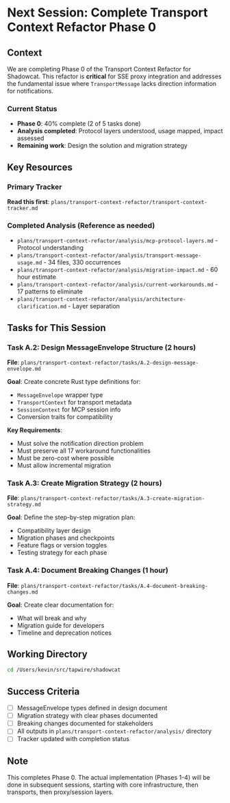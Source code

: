 # Next Session: Complete Transport Context Refactor Phase 0

## Context

We are completing Phase 0 of the Transport Context Refactor for Shadowcat. This refactor is **critical** for SSE proxy integration and addresses the fundamental issue where `TransportMessage` lacks direction information for notifications.

### Current Status
- **Phase 0**: 40% complete (2 of 5 tasks done)
- **Analysis completed**: Protocol layers understood, usage mapped, impact assessed
- **Remaining work**: Design the solution and migration strategy

## Key Resources

### Primary Tracker
**Read this first**: `plans/transport-context-refactor/transport-context-tracker.md`

### Completed Analysis (Reference as needed)
- `plans/transport-context-refactor/analysis/mcp-protocol-layers.md` - Protocol understanding
- `plans/transport-context-refactor/analysis/transport-message-usage.md` - 34 files, 330 occurrences
- `plans/transport-context-refactor/analysis/migration-impact.md` - 60 hour estimate
- `plans/transport-context-refactor/analysis/current-workarounds.md` - 17 patterns to eliminate
- `plans/transport-context-refactor/analysis/architecture-clarification.md` - Layer separation

## Tasks for This Session

### Task A.2: Design MessageEnvelope Structure (2 hours)
**File**: `plans/transport-context-refactor/tasks/A.2-design-message-envelope.md`

**Goal**: Create concrete Rust type definitions for:
- `MessageEnvelope` wrapper type
- `TransportContext` for transport metadata  
- `SessionContext` for MCP session info
- Conversion traits for compatibility

**Key Requirements**:
- Must solve the notification direction problem
- Must preserve all 17 workaround functionalities
- Must be zero-cost where possible
- Must allow incremental migration

### Task A.3: Create Migration Strategy (2 hours)
**File**: `plans/transport-context-refactor/tasks/A.3-create-migration-strategy.md`

**Goal**: Define the step-by-step migration plan:
- Compatibility layer design
- Migration phases and checkpoints
- Feature flags or version toggles
- Testing strategy for each phase

### Task A.4: Document Breaking Changes (1 hour)
**File**: `plans/transport-context-refactor/tasks/A.4-document-breaking-changes.md`

**Goal**: Create clear documentation for:
- What will break and why
- Migration guide for developers
- Timeline and deprecation notices

## Working Directory

```bash
cd /Users/kevin/src/tapwire/shadowcat
```

## Success Criteria

- [ ] MessageEnvelope types defined in design document
- [ ] Migration strategy with clear phases documented  
- [ ] Breaking changes documented for stakeholders
- [ ] All outputs in `plans/transport-context-refactor/analysis/` directory
- [ ] Tracker updated with completion status

## Note

This completes Phase 0. The actual implementation (Phases 1-4) will be done in subsequent sessions, starting with core infrastructure, then transports, then proxy/session layers.